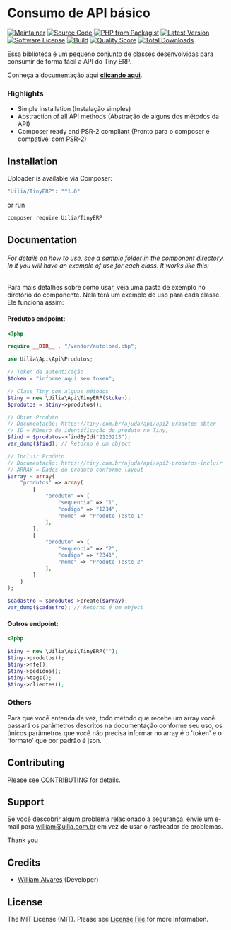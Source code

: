 # Consumo de API básico

[![Maintainer](http://img.shields.io/badge/maintainer-@uiliaecommerce-blue.svg?style=flat-square)](https://www.instagram.com/uiliaecommerce/)
[![Source Code](http://img.shields.io/badge/source-Uilia/TinyERP-blue.svg?style=flat-square)](https://github.com/Uilia/TinyERP)
[![PHP from Packagist](https://img.shields.io/packagist/php-v/Uilia/TinyERP.svg?style=flat-square)](https://packagist.org/packages/Uilia/TinyERP)
[![Latest Version](https://img.shields.io/github/release/Uilia/TinyERP.svg?style=flat-square)](https://github.com/Uilia/TinyERP/releases)
[![Software License](https://img.shields.io/badge/license-MIT-brightgreen.svg?style=flat-square)](LICENSE)
[![Build](https://img.shields.io/scrutinizer/build/g/Uilia/TinyERP.svg?style=flat-square)](https://scrutinizer-ci.com/g/Uilia/TinyERP)
[![Quality Score](https://img.shields.io/scrutinizer/g/Uilia/TinyERP.svg?style=flat-square)](https://scrutinizer-ci.com/g/Uilia/TinyERP)
[![Total Downloads](https://img.shields.io/packagist/dt/Uilia/TinyERP.svg?style=flat-square)](https://packagist.org/packages/cUilia/TinyERP)


Essa biblioteca é um pequeno conjunto de classes desenvolvidas para consumir de forma fácil a API do Tiny ERP.

Conheça a documentação aqui **[clicando aqui](https://tiny.com.br/ajuda/api/api2)**.

### Highlights

- Simple installation (Instalação simples)
- Abstraction of all API methods (Abstração de alguns dos métodos da API)
- Composer ready and PSR-2 compliant (Pronto para o composer e compatível com PSR-2)

## Installation

Uploader is available via Composer:

```bash
"Uilia/TinyERP": "^1.0"
```

or run

```bash
composer require Uilia/TinyERP
```

## Documentation

###### For details on how to use, see a sample folder in the component directory. In it you will have an example of use for each class. It works like this:

Para mais detalhes sobre como usar, veja uma pasta de exemplo no diretório do componente. Nela terá um exemplo de uso para cada classe. Ele funciona assim:

#### Produtos endpoint:

```php
<?php

require __DIR__ . "/vendor/autoload.php";

use Uilia\Api\Api\Produtos;

// Token de autenticação
$token = "informe aqui seu token";

// Class Tiny com alguns métodos
$tiny = new \Uilia\Api\TinyERP($token);
$produtos = $tiny->produtos();

// Obter Produto
// Documentação: https://tiny.com.br/ajuda/api/api2-produtos-obter
// ID = Número de identificação do produto no Tiny;
$find = $produtos->findById("2123213");
var_dump($find); // Retorno é um object

// Incluir Produto
// Documentação: https://tiny.com.br/ajuda/api/api2-produtos-incluir
// ARRAY = Dados do produto conforme layout
$array = array(
    "produtos" => array(
        [
            "produto" => [
                "sequencia" => "1",
                "codigo" => "1234",
                "nome" => "Produto Teste 1"
            ],
        ],
        [
            "produto" => [
                "sequencia" => "2",
                "codigo" => "2341",
                "nome" => "Produto Teste 2"
            ],
        ]
    )
);

$cadastro = $produtos->create($array);
var_dump($cadastro); // Retorno é um object
```

#### Outros endpoint:

```php
<?php

$tiny = new \Uilia\Api\TinyERP("");
$tiny->produtos();
$tiny->nfe();
$tiny->pedidos();
$tiny->tags();
$tiny->clientes();
```

### Others

Para que você entenda de vez, todo método que recebe um array você passará os parâmetros descritos na documentação conforme seu uso, os únicos parâmetros que você não precisa informar no array é o 'token' e o 'formato' que por padrão é json.

## Contributing

Please see [CONTRIBUTING](https://github.com/robsonvleite/uploader/blob/master/CONTRIBUTING.md) for details.

## Support

Se você descobrir algum problema relacionado à segurança, envie um e-mail para william@uilia.com.br em vez de usar o rastreador de problemas.

Thank you

## Credits

- [William Alvares](https://github.com/curruwilla) (Developer)

## License

The MIT License (MIT). Please see [License File](https://github.com/Uilia/TinyERP/blob/master/LICENSE) for more information.